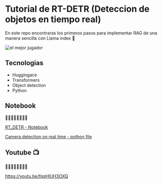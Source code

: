 # Tutorial de RT-DETR (Deteccion de objetos en tiempo real)
En este repo encontraras los primeros pasos para implementar RAG de una manera sencilla con Llama index 🦙

![el mejor jugador](https://github.com/user-attachments/assets/108bed6f-cbdd-41d0-846b-c018e8e98dfb)

## Tecnologias

- Huggingace
- Transformers
- Object detection
- Python

## Notebook
🔽🔽🔽🔽🔽🔽🔽🔽 

[RT_DETR - Notebook](RT_DETR.ipynb)

[Camera detection on real time - python file](https://github.com/alarcon7a/rt-detr/blob/main/camera%20detection.py)



## Youtube 📺
🔽🔽🔽🔽🔽🔽🔽🔽 

https://youtu.be/fqgHlUH3OXQ
